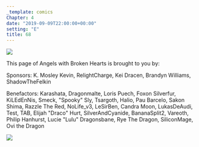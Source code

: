 ```yaml
---
_template: comics
Chapter: 4
date: "2019-09-09T22:00:00+00:00"
setting: "E"
title: 68
---
```


![](</uploads/B 7.png>)

This page of Angels with Broken Hearts is brought to you by:

Sponsors: K. Mosley Kevin, RelightCharge, Kei Dracen, Brandyn Williams, ShadowTheFelkin

Benefactors: Karashata, Dragonmalte, Loris Puech, Foxon Silverfur, KiLEdEnNis, Smeck, "Spooky" Sly, Tsargoth, Halio, Pau Barcelo, Sakon Shima, Razzle The Red, NoLife_v3, LeSirBen, Candra Moon, LukasDeAudi, Test, TAB, Elijah "Draco" Hurt, SilverAndCyanide, BananaSplit2, Vareoth, Philip Hanhurst, Lucie "Lulu" Dragonsbane, Rye The Dragon, SiliconMage, Ovi the Dragon

[![](/uploads/patreon-banner.jpg)](http://patreon.com/mbsaunders)
